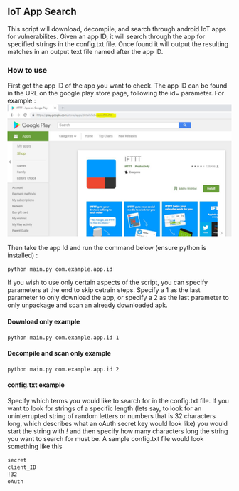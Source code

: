 ## IoT App Search
This script will download, decompile, and search through android IoT apps for vulnerabilites. Given an app ID, it will search through the app for specified strings in the config.txt file. Once found it will output the resulting matches in an output text file named after the app ID. 

### How to use
First get the app ID of the app you want to check. The app ID can be found in the URL on the google play store page, following the id= parameter. For example : ![](AppId.JPG)

Then take the app Id and run the command below (ensure python is installed) : 
```
python main.py com.example.app.id
```

If you wish to use only certain aspects of the script, you can specify parameters at the end to skip cetrain steps. Specify a 1 as the last parameter to only download the app, or specify a 2 as the last parameter to only unpackage and scan an already downloaded apk.

#### Download only example
```
python main.py com.example.app.id 1
```
#### Decompile and scan only example
```
python main.py com.example.app.id 2
```
#### config.txt example
Specify which terms you would like to search for in the config.txt file. If you want to look for strings of a specific length (lets say, to look for an uninterrupted string of random letters or numbers that is 32 characters long, which describes what an oAuth secret key would look like) you would start the string with *!* and then specify how many characters long the string you want to search for must be. A sample config.txt file would look something like this
```
secret
client_ID
!32
oAuth
```